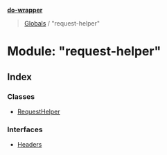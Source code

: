 **[do-wrapper](../README.md)**

> [Globals](../globals.md) / "request-helper"

# Module: "request-helper"

## Index

### Classes

* [RequestHelper](../classes/_request_helper_.requesthelper.md)

### Interfaces

* [Headers](../interfaces/_request_helper_.headers.md)
